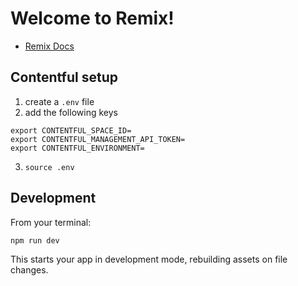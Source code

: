 # Welcome to Remix!

- [Remix Docs](https://remix.run/docs)

## Contentful setup
1. create a `.env` file
2. add the following keys
```
export CONTENTFUL_SPACE_ID=
export CONTENTFUL_MANAGEMENT_API_TOKEN=
export CONTENTFUL_ENVIRONMENT=
```
3. `source .env`

## Development

From your terminal:

```sh
npm run dev
```

This starts your app in development mode, rebuilding assets on file changes.

